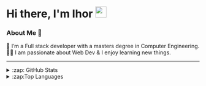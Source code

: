 # Hi there, I'm Ihor <img src="https://github.com/TheDudeThatCode/TheDudeThatCode/blob/master/Assets/Hi.gif" width="29px">

### About Me 🚀
🌱 I’m a Full stack developer with a masters degree in Computer Engineering. </br>
👨‍💻  I am passionate about Web Dev & I enjoy learning new things. </br>

---

<details width='100%'>
  <summary>:zap: GitHub Stats</summary>

 <img alt="IhorKytsak GitHub Stats" src="https://github-readme-stats.vercel.app/api?username=IhorKytsak&hide=stars&show_icons=true&hide_border=true" />

</details>

<details>
  <summary>:zap:Top Languages</summary>

 <img alt="IhorKytsak GitHub Languages" src="https://github-readme-stats.vercel.app/api/top-langs/?username=IhorKytsak&layout=compact" />

</details>
